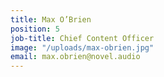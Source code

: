 ```yaml
---
title: Max O’Brien
position: 5
job-title: Chief Content Officer
image: "/uploads/max-obrien.jpg"
email: max.obrien@novel.audio
---
```


